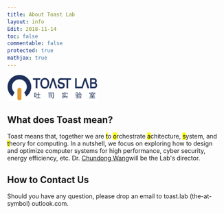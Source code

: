 ```yaml
---
title: About Toast Lab
layout: info
Edit: 2018-11-14
toc: false
commentable: false
protected: true
mathjax: true
---
```

<img src="./logo.png" alt="The Logo of Toast Lab" width="210"> <br>
<h2><a class="toast">What does Toast mean?</a></h2>
<p>Toast means that, together we are <mark>t</mark>o <mark>o</mark>rchestrate <mark>a</mark>chitecture, <mark>s</mark>ystem, and <mark>t</mark>heory for computing. In a nutshell, we focus on exploring how to 
design and optimize computer systems for high performance, cyber security, energy efficiency, etc. Dr. <a href=/people/faculty>Chundong Wang</a>will be the Lab's director.</p>

<h2><a class="contact">How to Contact Us</a></h2>
Should you have any question, please drop an email to toast.lab (the-at-symbol) outlook.com.
